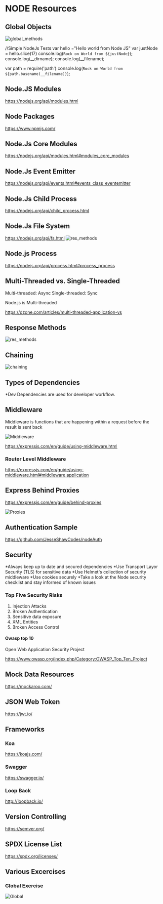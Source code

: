 # NODE Resources

## Global Objects
![global_methods](/public/global.png "Title is optional")


//Simple NodeJs Tests
var hello ="Hello world from Node JS"
var justNode = hello.slice(17)
console.log(`Rock on World from ${justNode}`);
console.log(__dirname);
console.log(__filename);

var path = require('path')
console.log(`Rock on World from ${path.basename(__filename)}`);

## Node.JS Modules

https://nodejs.org/api/modules.html

## Node Packages

https://www.npmjs.com/

## Node.Js Core Modules

https://nodejs.org/api/modules.html#modules_core_modules

## Node.Js Event Emitter

https://nodejs.org/api/events.html#events_class_eventemitter

## Node.Js Child Process

https://nodejs.org/api/child_process.html

## Node.Js File System
https://nodejs.org/api/fs.html
![res_methods](/public/readfiles.png "Title is optional")



## Node.js Process
https://nodejs.org/api/process.html#process_process

## Multi-Threaded vs. Single-Threaded

Multi-threaded: Async
Single-threaded: Sync

Node.js is Multi-threaded

https://dzone.com/articles/multi-threaded-application-vs

## Response Methods

![res_methods](/public/res_methods.png "Title is optional")

## Chaining

![chaining](/public/chaining.png "Title is optional")

## Types of Dependencies

*Dev Dependencies are used for developer workflow. 

## Middleware

Middleware is functions that are happening within a request before the result is sent back

![Middleware](/public/middleware.png "Title is optional")

https://expressjs.com/en/guide/using-middleware.html

### Router Level Middleware

https://expressjs.com/en/guide/using-middleware.html#middleware.application

## Express Behind Proxies

https://expressjs.com/en/guide/behind-proxies

![Proxies](/public/proxies.png "Title is optional")

## Authentication Sample

https://github.com/JesseShawCodes/nodeAuth

## Security

*Always keep up to date and secured dependencies
*Use Transport Layor Security (TLS) for sensitive data
*Use Helmet's collection of security middleware
*Use cookies securely
*Take a look at the Node security checklist and stay informed of known issues

### Top Five Security Risks

1. Injection Attacks
2. Broken Authentication
3. Sensitive data exposure
4. XML Entities
5. Broken Access Control

#### Owasp top 10

Open Web Application Security Project

https://www.owasp.org/index.php/Category:OWASP_Top_Ten_Project

## Mock Data Resources 

https://mockaroo.com/

## JSON Web Token

https://jwt.io/

## Frameworks
### Koa
https://koajs.com/

### Swagger
https://swagger.io/

### Loop Back
http://loopback.io/

## Version Controlling

https://semver.org/

## SPDX License List

https://spdx.org/licenses/

## Various Excercises

### Global Exercise

![Global](/public/heartbeat.png "Global Exercise")


